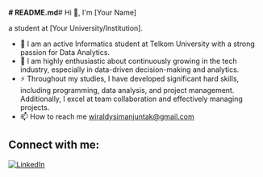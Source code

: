 **# README.md**# Hi 👋, I'm [Your Name]

a student at [Your University/Institution].

- 🌱 I am an active Informatics student at Telkom University with a strong passion for Data Analytics.
- 🌱 I am highly enthusiastic about continuously growing in the tech industry, especially in data-driven decision-making and analytics. 
- ⚡ Throughout my studies, I have developed significant hard skills, including programming, data analysis, and project management. Additionally, I excel at team collaboration and effectively        managing projects. 
- 📫 How to reach me wiraldysimanjuntak@gmail.com


## Connect with me:
[![LinkedIn]([https://img.shields.io/badge/-LinkedIn-blue?logo=linkedin&logoColor=white&style=for-the-badge)]((https://img.shields.io/badge/%40-Linkedin-blue)(https://www.linkedin.com/in/manggalawiraldy/))
